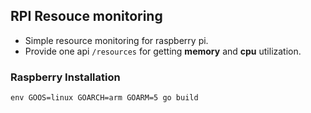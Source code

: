 ## RPI Resouce monitoring
- Simple resource monitoring for raspberry pi.
- Provide one api `/resources` for getting **memory** and  **cpu** utilization.

### Raspberry Installation
```
env GOOS=linux GOARCH=arm GOARM=5 go build
```



